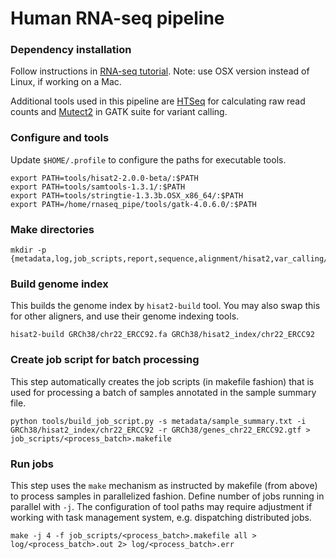 # Human RNA-seq pipeline

### Dependency installation
Follow instructions in [RNA-seq tutorial](https://github.com/griffithlab/rnaseq_tutorial/wiki/Installation). Note: use OSX version instead of Linux, if working on a Mac.

Additional tools used in this pipeline are [HTSeq](http://htseq.readthedocs.io/en/master/count.html#usage) for calculating raw read counts and [Mutect2](https://software.broadinstitute.org/gatk/documentation/tooldocs/4.beta.4/org_broadinstitute_hellbender_tools_walkers_mutect_Mutect2.php) in GATK suite for variant calling.

### Configure and tools
Update `$HOME/.profile` to configure the paths for executable tools.
```
export PATH=tools/hisat2-2.0.0-beta/:$PATH
export PATH=tools/samtools-1.3.1/:$PATH
export PATH=tools/stringtie-1.3.3b.OSX_x86_64/:$PATH
export PATH=/home/rnaseq_pipe/tools/gatk-4.0.6.0/:$PATH
```

### Make directories
```
mkdir -p {metadata,log,job_scripts,report,sequence,alignment/hisat2,var_calling/mutect2}
```

### Build genome index
This builds the genome index by `hisat2-build` tool. You may also swap this for other aligners, and use their genome indexing tools.
```
hisat2-build GRCh38/chr22_ERCC92.fa GRCh38/hisat2_index/chr22_ERCC92
```

### Create job script for batch processing
This step automatically creates the job scripts (in makefile fashion) that is used for processing a batch of samples annotated in the sample summary file.
```
python tools/build_job_script.py -s metadata/sample_summary.txt -i GRCh38/hisat2_index/chr22_ERCC92 -r GRCh38/genes_chr22_ERCC92.gtf > job_scripts/<process_batch>.makefile
```

### Run jobs
This step uses the `make` mechanism as instructed by makefile (from above) to process samples in parallelized fashion. Define number of jobs running in parallel with `-j`. The configuration of tool paths may require adjustment if working with task management system, e.g. dispatching distributed jobs.
```
make -j 4 -f job_scripts/<process_batch>.makefile all > log/<process_batch>.out 2> log/<process_batch>.err
```